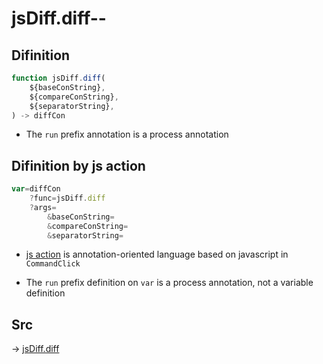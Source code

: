 # jsDiff.diff--

## Difinition

```js.js
function jsDiff.diff(
	${baseConString},
	${compareConString},
	${separatorString},
) -> diffCon
```

- The `run` prefix annotation is a process annotation


## Difinition by js action

```js.js
var=diffCon
	?func=jsDiff.diff
	?args=
		&baseConString=
		&compareConString=
		&separatorString=
```

- [js action](#) is annotation-oriented language based on javascript in `CommandClick`

- The `run` prefix definition on `var` is a process annotation, not a variable definition

## Src

-> [jsDiff.diff](https://github.com/puutaro/CommandClick/blob/master/app/src/main/java/com/puutaro/commandclick/fragment_lib/terminal_fragment/js_interface/text/JsDiff.kt#L9)


